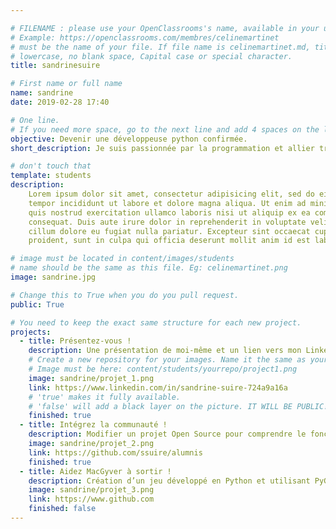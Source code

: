 ```yaml
---

# FILENAME : please use your OpenClassrooms's name, available in your url.
# Example: https://openclassrooms.com/membres/celinemartinet
# must be the name of your file. If file name is celinemartinet.md, title is celinemartinet.
# lowercase, no blank space, Capital case or special character.
title: sandrinesuire

# First name or full name
name: sandrine
date: 2019-02-28 17:40

# One line.
# If you need more space, go to the next line and add 4 spaces on the left, as in 'description'.
objective: Devenir une développeuse python confirmée.
short_description: Je suis passionnée par la programmation et allier travail et passion c'est top.

# don't touch that
template: students
description:
    Lorem ipsum dolor sit amet, consectetur adipisicing elit, sed do eiusmod
    tempor incididunt ut labore et dolore magna aliqua. Ut enim ad minim veniam,
    quis nostrud exercitation ullamco laboris nisi ut aliquip ex ea commodo
    consequat. Duis aute irure dolor in reprehenderit in voluptate velit esse
    cillum dolore eu fugiat nulla pariatur. Excepteur sint occaecat cupidatat non
    proident, sunt in culpa qui officia deserunt mollit anim id est laborum.

# image must be located in content/images/students
# name should be the same as this file. Eg: celinemartinet.png
image: sandrine.jpg

# Change this to True when you do you pull request.
public: True

# You need to keep the exact same structure for each new project.
projects:
  - title: Présentez-vous !
    description: Une présentation de moi-même et un lien vers mon LinkedIn.
    # Create a new repository for your images. Name it the same as your nickname and profile picture.
    # Image must be here: content/students/yourrepo/project1.png
    image: sandrine/projet_1.png
    link: https://www.linkedin.com/in/sandrine-suire-724a9a16a
    # 'true' makes it fully available.
    # 'false' will add a black layer on the picture. IT WILL BE PUBLIC!
    finished: true
  - title: Intégrez la communauté !
    description: Modifier un projet Open Source pour comprendre le fonctionnement de Git, de Github et des pull requests. 
    image: sandrine/projet_2.png
    link: https://github.com/ssuire/alumnis
    finished: true
  - title: Aidez MacGyver à sortir !
    description: Création d’un jeu développé en Python et utilisant PyGame.
    image: sandrine/projet_3.png
    link: https://www.github.com
    finished: false
---
```

